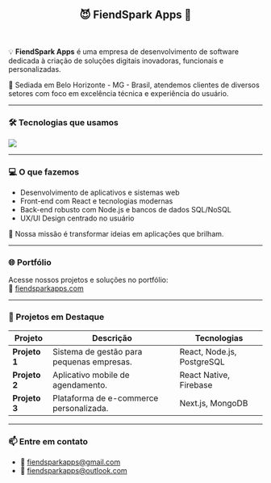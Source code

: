 ## <p align="center">😈 FiendSpark Apps 👿</p>

<br>

💡 **FiendSpark Apps** é uma empresa de desenvolvimento de software dedicada à criação de soluções digitais inovadoras, funcionais e personalizadas.

📍 Sediada em Belo Horizonte - MG - Brasil, atendemos clientes de diversos setores com foco em excelência técnica e experiência do usuário.

---

### 🛠️ Tecnologias que usamos

<p>
  <a href="https://skillicons.dev">
    <img src="https://skillicons.dev/icons?i=react,nextjs,vite,tailwind,nodejs,express,nestjs,postgres,mongodb,firebase" />
  </a>
</p>

---

### 💻 O que fazemos

- Desenvolvimento de aplicativos e sistemas web
- Front-end com React e tecnologias modernas
- Back-end robusto com Node.js e bancos de dados SQL/NoSQL
- UX/UI Design centrado no usuário

🎯 Nossa missão é transformar ideias em aplicações que brilham.

---

### 🌐 Portfólio

Acesse nossos projetos e soluções no portfólio:  
🔗 [fiendsparkapps.com](https://fiendsparkapps.com)

---

### 🌟 Projetos em Destaque

| Projeto | Descrição | Tecnologias |
|--------|-----------|-------------|
| **Projeto 1** | Sistema de gestão para pequenas empresas. | React, Node.js, PostgreSQL |
| **Projeto 2** | Aplicativo mobile de agendamento. | React Native, Firebase |
| **Projeto 3** | Plataforma de e-commerce personalizada. | Next.js, MongoDB |

---

### 📫 Entre em contato

- 📧 fiendsparkapps@gmail.com  
- 📧 fiendsparkapps@outlook.com  
